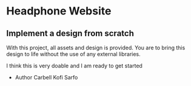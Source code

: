# Headphone Website
## Implement a design from scratch

With this project, all assets and design is provided.
You are to bring this design to life without the use of any external libraries.

I think this is very doable and I am ready to get started



* Author Carbell Kofi Sarfo